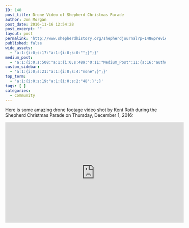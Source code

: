 ```yaml
---
ID: 148
post_title: Drone Video of Shepherd Christmas Parade
author: Jon Morgan
post_date: 2016-11-16 12:54:28
post_excerpt: ""
layout: post
permalink: 'http://www.shepherdhistory.org/shepherdjournal?p=148&preview=true&preview_id=148'
published: false
wide_assets:
  - 'a:1:{i:0;s:17:"a:1:{i:0;s:0:"";}";}'
medium_post:
  - 'a:1:{i:0;s:508:"a:1:{i:0;s:489:"O:11:"Medium_Post":11:{s:16:"author_image_url";s:75:"https://cdn-images-1.medium.com/fit/c/200/200/1*SqJTY-3vzTSKsiqc5-cV_A.jpeg";s:10:"author_url";s:28:"https://medium.com/@morga2ja";s:11:"byline_name";N;s:12:"byline_email";N;s:10:"cross_link";s:2:"no";s:2:"id";s:12:"b99a89da47b9";s:21:"follower_notification";s:2:"no";s:7:"license";s:19:"all-rights-reserved";s:14:"publication_id";s:12:"f45ad4d6ec92";s:6:"status";s:5:"draft";s:3:"url";s:41:"https://medium.com/@morga2ja/b99a89da47b9";}";}";}'
custom_sidebar:
  - 'a:1:{i:0;s:21:"a:1:{i:0;s:4:"none";}";}'
top_term:
  - 'a:1:{i:0;s:19:"a:1:{i:0;s:2:"48";}";}'
tags: [ ]
categories:
  - Community
---
```

Here is some amazing drone footage video shot by Kent Roth during the Shepherd Christmas Parade on Thursday, December 1, 2016:

<iframe src="https://www.facebook.com/plugins/video.php?href=https%3A%2F%2Fwww.facebook.com%2Fkent.w.roth%2Fvideos%2F10211212407011670%2F&amp;show_text=0&amp;width=560" width="560" height="315" frameborder="0" scrolling="no" allowfullscreen="allowfullscreen"></iframe>